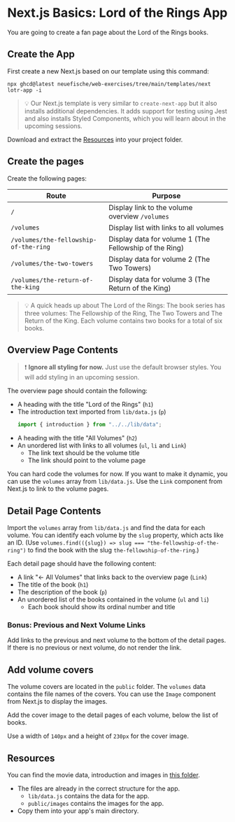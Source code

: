 # Next.js Basics: Lord of the Rings App

You are going to create a fan page about the Lord of the Rings books.

## Create the App

First create a new Next.js based on our template using this command:

```
npx ghcd@latest neuefische/web-exercises/tree/main/templates/next lotr-app -i
```

> 💡 Our Next.js template is very similar to `create-next-app` but it also installs additional dependencies. It adds support for testing using Jest and also installs Styled Components, which you will learn about in the upcoming sessions.

Download and extract the [Resources](#resources) into your project folder.

## Create the pages

Create the following pages:

| Route                                 | Purpose                                                |
| ------------------------------------- | ------------------------------------------------------ |
| `/`                                   | Display link to the volume overview `/volumes`         |
| `/volumes`                            | Display list with links to all volumes                 |
| `/volumes/the-fellowship-of-the-ring` | Display data for volume 1 (The Fellowship of the Ring) |
| `/volumes/the-two-towers`             | Display data for volume 2 (The Two Towers)             |
| `/volumes/the-return-of-the-king`     | Display data for volume 3 (The Return of the King)     |

> 💡 A quick heads up about The Lord of the Rings: The book series has three volumes: The Fellowship of the Ring, The Two Towers and The Return of the King. Each volume contains two books for a total of six books.

## Overview Page Contents

> ❗️ **Ignore all styling for now.** Just use the default browser styles. You will add styling in an upcoming session.

The overview page should contain the following:

- A heading with the title "Lord of the Rings" (`h1`)
- The introduction text imported from `lib/data.js` (`p`)
  ```js
  import { introduction } from "../../lib/data";
  ```
- A heading with the title "All Volumes" (`h2`)
- An unordered list with links to all volumes (`ul`, `li` and `Link`)
  - The link text should be the volume title
  - The link should point to the volume page

You can hard code the volumes for now. If you want to make it dynamic, you can use the `volumes` array from `lib/data.js`. Use the `Link` component from Next.js to link to the volume pages.

## Detail Page Contents

Import the `volumes` array from `lib/data.js` and find the data for each volume. You can identify each volume by the `slug` property, which acts like an ID. (Use `volumes.find(({slug}) => slug === "the-fellowship-of-the-ring")` to find the book with the slug `the-fellowship-of-the-ring`.)

Each detail page should have the following content:

- A link "← All Volumes" that links back to the overview page (`Link`)
- The title of the book (`h1`)
- The description of the book (`p`)
- An unordered list of the books contained in the volume (`ul` and `li`)
  - Each book should show its ordinal number and title

### Bonus: Previous and Next Volume Links

Add links to the previous and next volume to the bottom of the detail pages. If there is no previous or next volume, do not render the link.

## Add volume covers

The volume covers are located in the `public` folder. The `volumes` data contains the file names of the covers. You can use the `Image` component from Next.js to display the images.

Add the cover image to the detail pages of each volume, below the list of books.

Use a width of `140px` and a height of `230px` for the cover image.

## Resources

You can find the movie data, introduction and images in [this folder](./resources/).

- The files are already in the correct structure for the app.
  - `lib/data.js` contains the data for the app.
  - `public/images` contains the images for the app.
- Copy them into your app's main directory.
